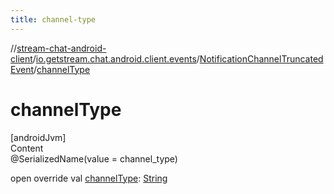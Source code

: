 ```yaml
---
title: channel-type
---
```

//[stream-chat-android-client](../../../index.md)/[io.getstream.chat.android.client.events](../index.md)/[NotificationChannelTruncatedEvent](index.md)/[channelType](channelType.md)



# channelType  
[androidJvm]  
Content  
@SerializedName(value = channel_type)  
  
open override val [channelType](channelType.md): [String](https://kotlinlang.org/api/latest/jvm/stdlib/kotlin/-string/index.html)  



